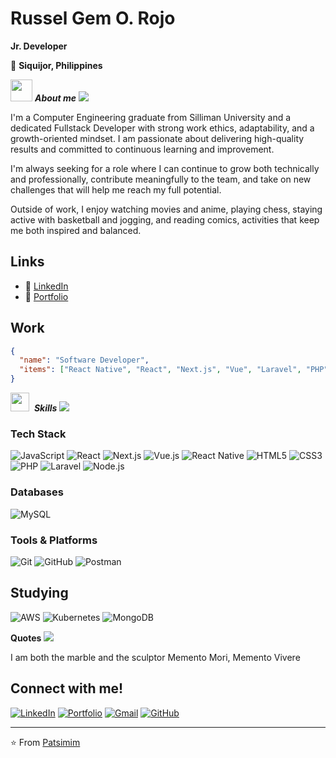 # Russel Gem O. Rojo
**Jr. Developer**

📍 **Siquijor, Philippines**

<img src = "https://github.com/7oSkaaa/7oSkaaa/blob/main/Images/about_me.gif?raw=true" width = 35>&nbsp;***About me***
<img src="https://user-images.githubusercontent.com/73097560/115834477-dbab4500-a447-11eb-908a-139a6edaec5c.gif">

I'm a Computer Engineering graduate from Silliman University and a dedicated Fullstack Developer with strong work ethics, adaptability, and a growth-oriented mindset. I am passionate about delivering high-quality results and committed to continuous learning and improvement.

I'm always seeking for a role where I can continue to grow both technically and professionally, contribute meaningfully to the team, and take on new challenges that will help me reach my full potential.

Outside of work, I enjoy watching movies and anime, playing chess, staying active with basketball and jogging, and reading comics, activities that keep me both inspired and balanced.

## Links
- 🔗 [LinkedIn](https://www.linkedin.com/in/russel-gem-rojo-486079355/)
- 🔗 [Portfolio](https://patsimim.github.io/Portfolio/)

## Work
```json
{
  "name": "Software Developer",
  "items": ["React Native", "React", "Next.js", "Vue", "Laravel", "PHP", "MySQL", "Node.js", "JavaScript", "HTML", "CSS"]
}
```

<img src="https://media2.giphy.com/media/QssGEmpkyEOhBCb7e1/giphy.gif?cid=ecf05e47a0n3gi1bfqntqmob8g9aid1oyj2wr3ds3mg700bl&rid=giphy.gif" width ="30">&nbsp; ***Skills***
<img src="https://user-images.githubusercontent.com/73097560/115834477-dbab4500-a447-11eb-908a-139a6edaec5c.gif">

###  Tech Stack
![JavaScript](https://img.shields.io/badge/JavaScript-F7DF1E?style=for-the-badge&logo=javascript&logoColor=black)
![React](https://img.shields.io/badge/React-20232A?style=for-the-badge&logo=react&logoColor=61DAFB)
![Next.js](https://img.shields.io/badge/Next.js-000000?style=for-the-badge&logo=next.js&logoColor=white)
![Vue.js](https://img.shields.io/badge/Vue.js-35495E?style=for-the-badge&logo=vue.js&logoColor=4FC08D)
![React Native](https://img.shields.io/badge/React_Native-20232A?style=for-the-badge&logo=react&logoColor=61DAFB)
![HTML5](https://img.shields.io/badge/HTML5-E34F26?style=for-the-badge&logo=html5&logoColor=white)
![CSS3](https://img.shields.io/badge/CSS3-1572B6?style=for-the-badge&logo=css3&logoColor=white)
![PHP](https://img.shields.io/badge/PHP-777BB4?style=for-the-badge&logo=php&logoColor=white)
![Laravel](https://img.shields.io/badge/Laravel-FF2D20?style=for-the-badge&logo=laravel&logoColor=white)
![Node.js](https://img.shields.io/badge/Node.js-43853D?style=for-the-badge&logo=node.js&logoColor=white)

### Databases
![MySQL](https://img.shields.io/badge/MySQL-00000F?style=for-the-badge&logo=mysql&logoColor=white)

### Tools & Platforms
![Git](https://img.shields.io/badge/Git-F05032?style=for-the-badge&logo=git&logoColor=white)
![GitHub](https://img.shields.io/badge/GitHub-100000?style=for-the-badge&logo=github&logoColor=white)
![Postman](https://img.shields.io/badge/Postman-FF6C37?style=for-the-badge&logo=postman&logoColor=white)

## Studying
![AWS](https://img.shields.io/badge/AWS-232F3E?style=for-the-badge&logo=amazon-aws&logoColor=white)
![Kubernetes](https://img.shields.io/badge/Kubernetes-326CE5?style=for-the-badge&logo=kubernetes&logoColor=white)
![MongoDB](https://img.shields.io/badge/MongoDB-4EA94B?style=for-the-badge&logo=mongodb&logoColor=white)


 **Quotes**
 <img src="https://user-images.githubusercontent.com/73097560/115834477-dbab4500-a447-11eb-908a-139a6edaec5c.gif">

I am both the marble and the sculptor
Memento Mori, Memento Vivere

## Connect with me!

[![LinkedIn](https://img.shields.io/badge/LinkedIn-0077B5?style=for-the-badge&logo=linkedin&logoColor=white)](https://www.linkedin.com/in/russel-gem-rojo-486079355/)
[![Portfolio](https://img.shields.io/badge/Portfolio-000000?style=for-the-badge&logo=About.me&logoColor=white)](https://patsimim.github.io/Portfolio/)
[![Gmail](https://img.shields.io/badge/Gmail-D14836?style=for-the-badge&logo=gmail&logoColor=white)](mailto:rojorusselgem@gmail.com)
[![GitHub](https://img.shields.io/badge/GitHub-100000?style=for-the-badge&logo=github&logoColor=white)](https://github.com/Patsimim)

---

⭐️ From [Patsimim](https://github.com/Patsimim)
